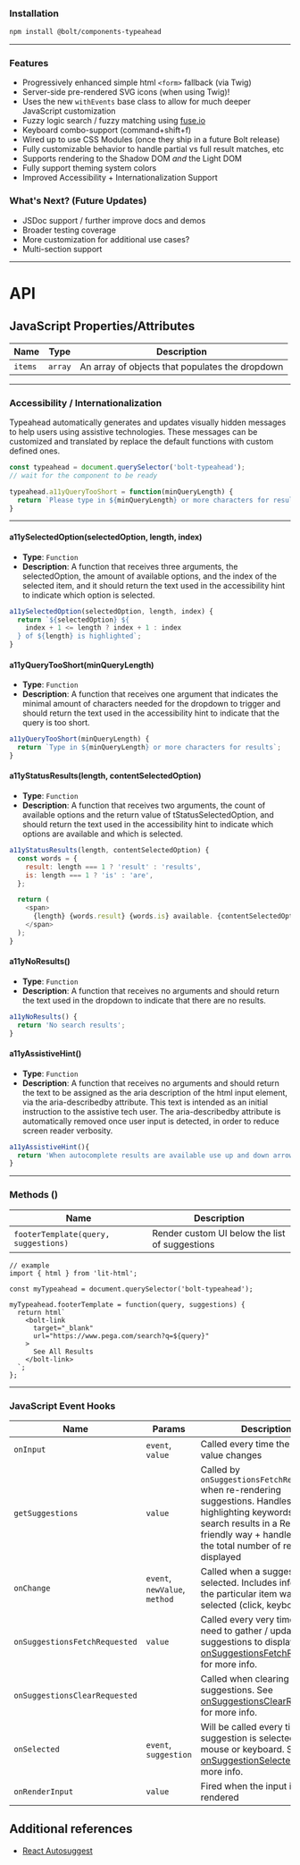 ### Installation
```sh
npm install @bolt/components-typeahead
```

<hr>

### Features
- Progressively enhanced simple html `<form>` fallback (via Twig)
- Server-side pre-rendered SVG icons (when using Twig)!
- Uses the new `withEvents` base class to allow for much deeper JavaScript customization
- Fuzzy logic search / fuzzy matching using [fuse.io](https://fusejs.io/)
- Keyboard combo-support (command+shift+f)
- Wired up to use CSS Modules (once they ship in a future Bolt release)
- Fully customizable behavior to handle partial vs full result matches, etc 
- Supports rendering to the Shadow DOM _and_ the Light DOM
- Fully support theming system colors
- Improved Accessibility + Internationalization Support

### What's Next? (Future Updates)
- JSDoc support / further improve docs and demos
- Broader testing coverage
- More customization for additional use cases?
- Multi-section support

<hr>

# API

## JavaScript Properties/Attributes

| Name              | Type                | Description
| ----------------- | ------------------- |------------
| `items`           | `array`             | An array of objects that populates the dropdown


<hr>

### Accessibility / Internationalization
Typeahead automatically generates and updates visually hidden messages to help users using assistive technologies. These messages can be customized and translated by replace the default functions with custom defined ones.


```js
const typeahead = document.querySelector('bolt-typeahead');
// wait for the component to be ready

typeahead.a11yQueryTooShort = function(minQueryLength) {
  return `Please type in ${minQueryLength} or more characters for results`;
}
```

<hr>

#### a11ySelectedOption(selectedOption, length, index)
- **Type**: `Function`
- **Description**: A function that receives three arguments, the selectedOption, the amount of available options, and the index of the selected item, and it should return the text used in the accessibility hint to indicate which option is selected.
```js
a11ySelectedOption(selectedOption, length, index) {
  return `${selectedOption} ${
    index + 1 <= length ? index + 1 : index
  } of ${length} is highlighted`;
}
```


#### a11yQueryTooShort(minQueryLength)
- **Type**: `Function`
- **Description**: A function that receives one argument that indicates the minimal amount of characters needed for the dropdown to trigger and should return the text used in the accessibility hint to indicate that the query is too short.
```js
a11yQueryTooShort(minQueryLength) {
  return `Type in ${minQueryLength} or more characters for results`;
}
```

#### a11yStatusResults(length, contentSelectedOption)
- **Type**: `Function`
- **Description**: A function that receives two arguments, the count of available options and the return value of tStatusSelectedOption, and should return the text used in the accessibility hint to indicate which options are available and which is selected.
```js
a11yStatusResults(length, contentSelectedOption) {
  const words = {
    result: length === 1 ? 'result' : 'results',
    is: length === 1 ? 'is' : 'are',
  };

  return (
    <span>
      {length} {words.result} {words.is} available. {contentSelectedOption}
    </span>
  );
}
```

#### a11yNoResults()
- **Type**: `Function`
- **Description**: A function that receives no arguments and should return the text used in the dropdown to indicate that there are no results.
```js
a11yNoResults() {
  return 'No search results';
}
```

#### a11yAssistiveHint()
- **Type**: `Function`
- **Description**: A function that receives no arguments and should return the text to be assigned as the aria description of the html input element, via the aria-describedby attribute. This text is intended as an initial instruction to the assistive tech user. The aria-describedby attribute is automatically removed once user input is detected, in order to reduce screen reader verbosity.
```js
a11yAssistiveHint(){
  return 'When autocomplete results are available use up and down arrows to review and enter to select.  Touch device users, explore by touch or with swipe gestures.';
}
```

<hr>

### Methods ()
| Name     | Description
| -------- | -------------
|`footerTemplate(query, suggestions)` | Render custom UI below the list of suggestions


```
// example
import { html } from 'lit-html';

const myTypeahead = document.querySelector('bolt-typeahead');

myTypeahead.footerTemplate = function(query, suggestions) {
  return html`
    <bolt-link
      target="_blank"
      url="https://www.pega.com/search?q=${query}"
    >
      See All Results
    </bolt-link>
  `;
};
```

<hr>

### JavaScript Event Hooks

| Name                           | Params                | Description
| ------------------------------ | --------------------- | -----------
| `onInput`                      | `event`, <br> `value`  | Called every time the input value changes
| `getSuggestions`               | `value`               | Called by `onSuggestionsFetchRequested` when re-rendering suggestions. Handles highlighting keywords in the search results in a React-friendly way + handles limiting the total number of results displayed
| `onChange`                     | `event`, <br> `newValue`, `method` | Called when a suggestion is selected. Includes info on how the particular item was selected (click, keyboard, etc)
| `onSuggestionsFetchRequested`  | `value`                  | Called every very time you need to gather / update suggestions to display. See [onSuggestionsFetchRequested](https://github.com/moroshko/react-autosuggest#onsuggestionsfetchrequested-required) for more info.
| `onSuggestionsClearRequested`  |                        | Called when clearing suggestions. See [onSuggestionsClearRequested](https://github.com/moroshko/react-autosuggest#onsuggestionsclearrequested-required-unless-alwaysrendersuggestionstrue) for more info.
| `onSelected`                   | `event`, <br> `suggestion` | Will be called every time suggestion is selected via mouse or keyboard. See [onSuggestionSelected](https://github.com/moroshko/react-autosuggest#onsuggestionsfetchrequested-required) for more info.
| `onRenderInput`                | `value`                  | Fired when the input is being rendered

## Additional references
- [React Autosuggest](http://react-autosuggest.js.org/)